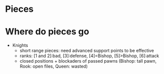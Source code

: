Pieces
======

# Where do pieces go
* Knights
    * short range pieces: need advanced support points to be effective
    * ranks: [1 and 2]:bad, [3]:defense, [4]=Bishop, [5]>Bishop, [6]:attack
    * closed positions + blockaders of passed pawns (Bishop: tall pawn, Rook: open files, Queen: wasted)
    
